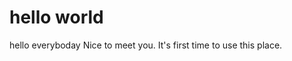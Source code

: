 hello world
==========================
hello everyboday 
Nice to meet you.
It's first time to use this place.
